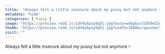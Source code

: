 ```yaml
---
title:  "Always felt a little insecure about my pussy but not anymore 💦"
metadate: "hide"
categories: [ Pussy ]
image: "https://preview.redd.it/idh4ybpxy9q51.jpg?auto=webp&s=31859e31d79b79bbc1361496f8e2c4f9cc91a4d1"
thumb: "https://preview.redd.it/idh4ybpxy9q51.jpg?width=1080&crop=smart&auto=webp&s=23c468b1a7997893e584a7119ce0070fa553e1fd"
visit: ""
---
```

Always felt a little insecure about my pussy but not anymore 💦
